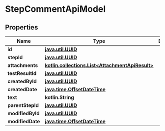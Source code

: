 
# StepCommentApiModel

## Properties
| Name | Type | Description | Notes |
| ------------ | ------------- | ------------- | ------------- |
| **id** | [**java.util.UUID**](java.util.UUID.md) |  |  |
| **stepId** | [**java.util.UUID**](java.util.UUID.md) |  |  |
| **attachments** | [**kotlin.collections.List&lt;AttachmentApiResult&gt;**](AttachmentApiResult.md) |  |  |
| **testResultId** | [**java.util.UUID**](java.util.UUID.md) |  |  |
| **createdById** | [**java.util.UUID**](java.util.UUID.md) |  |  |
| **createdDate** | [**java.time.OffsetDateTime**](java.time.OffsetDateTime.md) |  |  |
| **text** | **kotlin.String** |  |  [optional] |
| **parentStepId** | [**java.util.UUID**](java.util.UUID.md) |  |  [optional] |
| **modifiedById** | [**java.util.UUID**](java.util.UUID.md) |  |  [optional] |
| **modifiedDate** | [**java.time.OffsetDateTime**](java.time.OffsetDateTime.md) |  |  [optional] |



